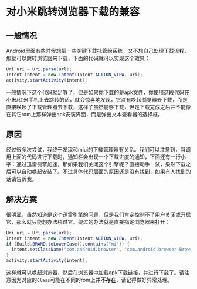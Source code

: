 # 对小米跳转浏览器下载的兼容

## 一般情况
Android里面有些时候想把一些关键下载托管给系统，又不想自己处理下载流程，那就可以跳转浏览器来下载，下面的代码就可以实现这个效果：
```java
Uri uri = Uri.parse(url);
Intent intent = new Intent(Intent.ACTION_VIEW, uri);
activity.startActivity(intent);
```

一般情况下这个代码就足够了，但是如果你下载的是apk文件，你使用这段代码在小米/红米手机上去跳转的话，就会惊喜地发现，它没有唤起浏览器去下载，而是直接唤起了下载管理器去下载，这样子虽然能够下载，但是下载完成之后并不能像在其它rom上那样弹出apk安装界面，而是弹出文本查看器的选择框。

## 原因
经过很多次尝试，我终于发现和miui的下载管理器有关系。我们可以注意到，当调用上面的代码进行下载时，通知栏会出现一个下载进度的通知，下面还有一行小字：通过迅雷引擎加速，那如果我们关闭这个引擎呢？直接动手一试，果然下载之后可以自动唤起安装了。不过具体代码层面的原因还是没有找到，如果有人找到的话请告诉我。

## 解决方案
很明显，虽然知道是这个迅雷引擎的问题，但是我们肯定控制不了用户关闭或开启它，那么就只能想办法绕过它。绕过的办法就是直接指定浏览器来打开：
```java
Uri uri = Uri.parse(url);
Intent intent = new Intent(Intent.ACTION_VIEW, uri);
if (Build.BRAND.toLowerCase().contains("mi")) {
  intent.setClassName("com.android.browser", "com.android.browser.BrowserActivity");
}
activity.startActivity(intent);
```
这样就可以唤起浏览器，然后在浏览器中加载apk下载链接，并进行下载了。请注意因为对应的`Class`可能在不同的rom上并**不存在**，请记得做好异常处理。